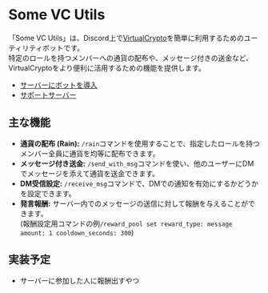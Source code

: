 # Some VC Utils

「Some VC Utils」は、Discord上で[VirtualCrypto](https://vcrypto.sumidora.com)を簡単に利用するためのユーティリティボットです。  
特定のロールを持つメンバーへの通貨の配布や、メッセージ付きの送金など、VirtualCryptoをより便利に活用するための機能を提供します。

* [サーバーにボットを導入](https://discord.com/oauth2/authorize?client_id=1391028883868094516&permissions=68672&integration_type=0&scope=bot)
* [サポートサーバー](https://discord.gg/rqpSGFSRUH)

## 主な機能

  * **通貨の配布 (Rain):** `/rain`コマンドを使用することで、指定したロールを持つメンバー全員に通貨を均等に配布できます。
  * **メッセージ付き送金:** `/send_with_msg`コマンドを使い、他のユーザーにDMでメッセージを添えて通貨を送金できます。
  * **DM受信設定:** `/receive_msg`コマンドで、DMでの通知を有効にするかどうかを設定できます。
  * **発言報酬:** サーバー内でのメッセージの送信に対して報酬を与えることができます。  
    (報酬設定用コマンドの例`/reward_pool set reward_type: message amount: 1 cooldown_seconds: 300`)

## 実装予定
  * サーバーに参加した人に報酬出すやつ
